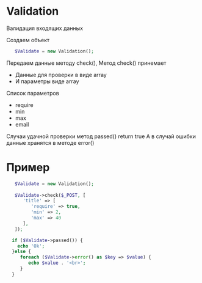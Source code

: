 # Validation
Валидация входящих данных

Создаем объект
```php
   $Validate = new Validation();
```

Передаем данные методу check(),
Метод check() принемает 
- Данные для проверки в виде array
- И параметры виде array

Список параметров 
- require
- min
- max
- email

Случаи удачной проверки метод passed()  return true
А в случай ошибки данные хранятся в методе error()



Пример 
==========
```php
   $Validate = new Validation();
   
   $Validate->check($_POST, [
      'title' => [
         'require' => true, 
         'min' => 2,
         'max' => 40
      ],
   ]);

  if ($Validate->passed()) {
    echo 'Ok';
  }else {
     foreach ($Validate->error() as $key => $value) {
        echo $value . '<br>';
     }
  }
  
  ```
